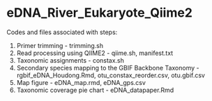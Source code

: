 # eDNA_River_Eukaryote_Qiime2

Codes and files associated with steps:
1. Primer trimming - trimming.sh
2. Read processing using QIIME2 - qiime.sh, manifest.txt
3. Taxonomic assignments - constax.sh
4. Secondary species mapping to the GBIF Backbone Taxonomy - rgbif_eDNA_Houdong.Rmd, otu_constax_reorder.csv, otu.gbif.csv
5. Map figure - eDNA_map.rmd, eDNA_gps.csv
6. Taxonomic coverage pie chart - eDNA_datapaper.Rmd
